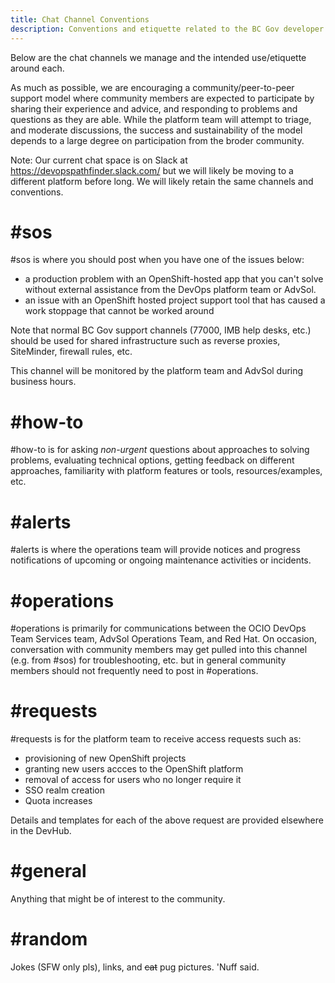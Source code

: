 ```yaml
---
title: Chat Channel Conventions
description: Conventions and etiquette related to the BC Gov developer chat platform. 
---
```


Below are the chat channels we manage and the intended use/etiquette around each.

As much as possible, we are encouraging a community/peer-to-peer support model where community members are expected to participate by sharing their experience and advice, and responding to problems and questions as they are able.  While the platform team will attempt to triage, and moderate discussions, the success and sustainability of the model depends to a large degree on participation from the broder community.

Note: Our current chat space is on Slack at https://devopspathfinder.slack.com/ but we will likely be moving to a different platform before long.  We will likely retain the same channels and conventions.

# \#sos

\#sos is where you should post when you have one of the issues below:

 * a production problem with an OpenShift-hosted app that you can't solve without external assistance from the DevOps platform team or AdvSol.
 * an issue with an OpenShift hosted project support tool that has caused a work stoppage that cannot be worked around

Note that normal BC Gov support channels (77000, IMB help desks, etc.) should be used for shared infrastructure such as reverse proxies, SiteMinder, firewall rules, etc.

This channel will be monitored by the platform team and AdvSol during business hours.     

# \#how-to

\#how-to is for asking *non-urgent* questions about approaches to solving problems, evaluating technical options, getting feedback on different approaches, familiarity with platform features or tools, resources/examples, etc. 

# \#alerts

\#alerts is where the operations team will provide notices and progress notifications of upcoming or ongoing maintenance activities or incidents.  

# \#operations

\#operations is primarily for communications between the OCIO DevOps Team Services team, AdvSol Operations Team, and Red Hat.  On occasion, conversation with community members may get pulled into this channel (e.g. from #sos) for troubleshooting, etc. but in general community members should not frequently need to post in #operations.

# \#requests

\#requests is for the platform team to receive access requests such as:
 
 * provisioning of new OpenShift projects
 * granting new users accces to the OpenShift platform
 * removal of access for users who no longer require it
 * SSO realm creation
 * Quota increases
 
 Details and templates for each of the above request are provided elsewhere in the DevHub. 
 
# \#general

Anything that might be of interest to the community.

# \#random

Jokes (SFW only pls), links, and ~~cat~~ pug pictures. 'Nuff said.
